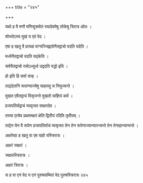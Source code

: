 +++
title = "२४५"

+++

 

यथो ह वै मणौ मणिसूत्रमोतं स्यादेवमेषु लोकेषु त्रिरात्र ओतः । 

शोभतेऽस्य मुखं य एवं वेद । 

एषा ह खलु वै प्रत्यक्षं वाग्यज्जिह्वाग्रेणैतद्वाचो वदति यदेति । 

मध्येनैतद्वाचो वदति यद्केति । 

सर्वयैतद्वाचो रसोऽध्यूर्ध्व उद्वदति यद्धो इति । 

हो इति हि सर्वा वाक् । 

तद्यदेतानि रूपाण्याज्येषु चाहस्सु च नियुज्यन्ते । 

मुखत एवैतद्वाचं विसृजन्ते मुखतो याज्ञियं कर्म । 

प्रजापतिर्यद्वाचं व्यसृजत साक्षरदेव । 

तस्या एत्येव प्रथममक्षरं क्षेति द्वितीयं रदिति तृतीयम् । 

तद्येन येन वै रूपेण प्रजापतिर्वाचं व्यसृजत तेन तेन
रूपेणाज्यान्यारभ्यन्ते तेन
तेनाहान्याप्यन्ते । 

अक्षरेष्ठा ह खलु वा एष यज्ञो यस्त्रिरात्रः । 

अक्षरं त्र्यक्षरं । 

त्र्यक्षरस्त्रिरात्रः । 

अक्षरं त्रिरात्रः । 

स ह वा एनं वेद य एनं पुरुषसम्मितं वेद पुरुषस्त्रिरात्रः २४५
